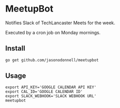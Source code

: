 # MeetupBot

Notifies Slack of TechLancaster Meets for the week.

Executed by a cron job on Monday mornings.

## Install

```bash
go get github.com/jasonodonnell/meetupbot
```

## Usage

```
export API_KEY='GOOGLE CALENDAR API KEY'
export CAL_ID='GOOGLE CALENDAR ID'
export SLACK_WEBHOOK='SLACK WEBHOOK URL'
meetupbot
```
